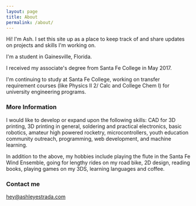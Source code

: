 ```yaml
---
layout: page
title: About
permalink: /about/
---
```


Hi! I'm Ash. I set this site up as a place to keep track of and share updates on projects and skills I'm working on.

I'm a student in Gainesville, Florida.

I received my associate's degree from Santa Fe College in May 2017. 

I'm continuing to study at Santa Fe College, working on transfer requirement courses (like Physics II 2/ Calc and College Chem I) for university engineering programs.

### More Information

I would like to develop or expand upon the following skills: CAD for 3D printing, 3D printing in general, soldering and practical electronics, basic robotics, amateur high powered rocketry, microcontrollers, youth education community outreach, programming, web development, and machine learning.

In addition to the above, my hobbies include playing the flute in the Santa Fe Wind Ensemble, going for lengthy rides on my road bike, 2D design, reading books, playing games on my 3DS, learning languages and coffee.

### Contact me

[hey@ashleyestrada.com](mailto:hey@ashleyestrada.com)
